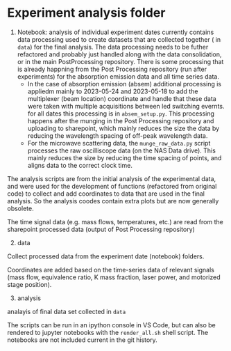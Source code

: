 # Experiment analysis folder

1. Notebook: analysis of individual experiment dates
currently contains data processing used to create datasets that are collected together ( in `data`) for the final analysis. The data processing needs to be futher refactored and probably just handled along with the data consolidation, or in the main PostProcessing repository. There is some processing that is already happning from the Post Processing repository (run after experiments) for the absorption emission data and all time series data. 
    * In the case of absorption emission (absem) additional processing is appliedm mainly to 2023-05-24 and 2023-05-18 to add the multiplexer (beam location) coordinate and handle that these data were taken with multiple acquisitions between led switching evernts. for all dates this processing is in `absem_setup.py`. This processing happens after the munging in the Post Processing repository and uploading to sharepoint, which mainly reduces the size the data by reducing the wavelength spacing of off-peak wavelength data.  
    * For the microwave scattering data, the `munge_raw_data.py` script processes the raw oscilliscope data (on the NAS Data drive). This mainly reduces the size by reducing the time spacing of points, and aligns data to the correct clock time. 

The analysis scripts are from the initial analysis of the experimental data, and were used for the development of functions (refactored from original code) to collect and add coordinates to data that are used in the final analysis. So the analysis coodes contain extra plots but are now generally obsolete. 

The time signal data (e.g. mass flows, temperatures, etc.) are read from the sharepoint processed data (output of Post Processing repository)

2. data

Collect processed data from the experiment date (notebook) folders. 

Coordinates are added based on the time-series data of relevant signals (mass flow, equivalence ratio, K mass fraction, laser power, and motorized stage position). 

3. analysis 

analayis of final data set collected in `data`

The scripts can be run in an ipython console in VS Code, but can also be rendered to jupyter notebooks with the `render_all.sh` shell script. The notebooks are not included current in the git history. 